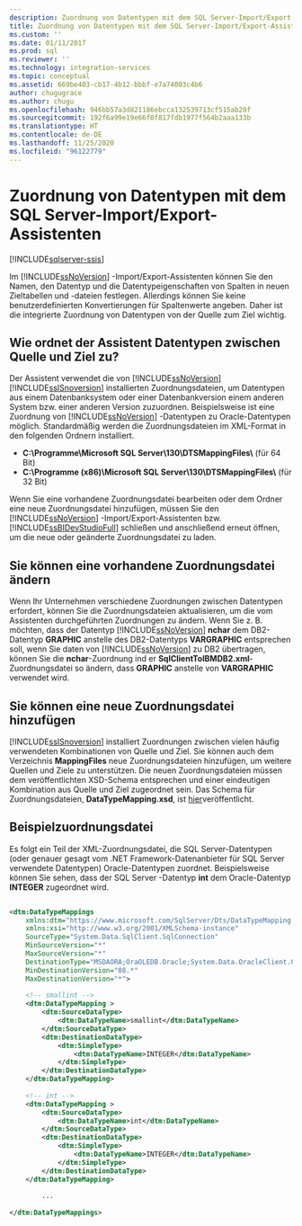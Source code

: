 ```yaml
---
description: Zuordnung von Datentypen mit dem SQL Server-Import/Export-Assistenten
title: Zuordnung von Datentypen mit dem SQL Server-Import/Export-Assistenten | Microsoft-Dokumentation
ms.custom: ''
ms.date: 01/11/2017
ms.prod: sql
ms.reviewer: ''
ms.technology: integration-services
ms.topic: conceptual
ms.assetid: 669be403-cb17-4b12-bbbf-e7a74003c4b6
author: chugugrace
ms.author: chugu
ms.openlocfilehash: 946bb57a3d821186ebcca132539713cf515ab20f
ms.sourcegitcommit: 192f6a99e19e66f0f817fdb1977f564b2aaa133b
ms.translationtype: HT
ms.contentlocale: de-DE
ms.lasthandoff: 11/25/2020
ms.locfileid: "96122779"
---
```

# <a name="data-type-mapping-in-the-sql-server-import-and-export-wizard"></a>Zuordnung von Datentypen mit dem SQL Server-Import/Export-Assistenten

[!INCLUDE[sqlserver-ssis](../../includes/applies-to-version/sqlserver-ssis.md)]


 Im [!INCLUDE[ssNoVersion](../../includes/ssnoversion-md.md)] -Import/Export-Assistenten können Sie den Namen, den Datentyp und die Datentypeigenschaften von Spalten in neuen Zieltabellen und -dateien festlegen. Allerdings können Sie keine benutzerdefinierten Konvertierungen für Spaltenwerte angeben. Daher ist die integrierte Zuordnung von Datentypen von der Quelle zum Ziel wichtig.  
  
##  <a name="how-does-the-wizard-map-data-types-between-source-and-destination"></a><a name="wizardMapping"></a> Wie ordnet der Assistent Datentypen zwischen Quelle und Ziel zu?
Der Assistent verwendet die von [!INCLUDE[ssNoVersion](../../includes/ssnoversion-md.md)] [!INCLUDE[ssISnoversion](../../includes/ssisnoversion-md.md)] installierten Zuordnungsdateien, um Datentypen aus einem Datenbanksystem oder einer Datenbankversion einem anderen System bzw. einer anderen Version zuzuordnen. Beispielsweise ist eine Zuordnung von [!INCLUDE[ssNoVersion](../../includes/ssnoversion-md.md)] -Datentypen zu Oracle-Datentypen möglich. Standardmäßig werden die Zuordnungsdateien im XML-Format in den folgenden Ordnern installiert.
-   **C:\Programme\Microsoft SQL Server\130\DTSMappingFiles\\** (für 64 Bit)
-   **C:\Programme (x86)\Microsoft SQL Server\130\DTSMappingFiles\\** (für 32 Bit)  
  
 Wenn Sie eine vorhandene Zuordnungsdatei bearbeiten oder dem Ordner eine neue Zuordnungsdatei hinzufügen, müssen Sie den [!INCLUDE[ssNoVersion](../../includes/ssnoversion-md.md)] -Import/Export-Assistenten bzw. [!INCLUDE[ssBIDevStudioFull](../../includes/ssbidevstudiofull-md.md)] schließen und anschließend erneut öffnen, um die neue oder geänderte Zuordnungsdatei zu laden.  
 
## <a name="you-can-change-an-existing-mapping-file"></a>Sie können eine vorhandene Zuordnungsdatei ändern
Wenn Ihr Unternehmen verschiedene Zuordnungen zwischen Datentypen erfordert, können Sie die Zuordnungsdateien aktualisieren, um die vom Assistenten durchgeführten Zuordnungen zu ändern. Wenn Sie z. B. möchten, dass der Datentyp [!INCLUDE[ssNoVersion](../../includes/ssnoversion-md.md)] **nchar** dem DB2-Datentyp **GRAPHIC** anstelle des DB2-Datentyps **VARGRAPHIC** entsprechen soll, wenn Sie daten von [!INCLUDE[ssNoVersion](../../includes/ssnoversion-md.md)] zu DB2 übertragen, können Sie die **nchar**-Zuordnung ind er **SqlClientToIBMDB2.xml**-Zuordnungsdatei so ändern, dass **GRAPHIC** anstelle von **VARGRAPHIC** verwendet wird.  
  
## <a name="you-can-add-a-new-mapping-file"></a>Sie können eine neue Zuordnungsdatei hinzufügen
[!INCLUDE[ssISnoversion](../../includes/ssisnoversion-md.md)] installiert Zuordnungen zwischen vielen häufig verwendeten Kombinationen von Quelle und Ziel. Sie können auch dem Verzeichnis **MappingFiles** neue Zuordnungsdateien hinzufügen, um weitere Quellen und Ziele zu unterstützen. Die neuen Zuordnungsdateien müssen dem veröffentlichten XSD-Schema entsprechen und einer eindeutigen Kombination aus Quelle und Ziel zugeordnet sein. Das Schema für Zuordnungsdateien, **DataTypeMapping.xsd**, ist [hier](https://schemas.microsoft.com/sqlserver/2008/07/IntegrationServices/DataTypeMapping/DataTypeMapping.xsd)veröffentlicht.
 
## <a name="sample-mapping-file"></a>Beispielzuordnungsdatei
Es folgt ein Teil der XML-Zuordnungsdatei, die SQL Server-Datentypen (oder genauer gesagt vom .NET Framework-Datenanbieter für SQL Server verwendete Datentypen) Oracle-Datentypen zuordnet. Beispielsweise können Sie sehen, dass der SQL Server -Datentyp **int** dem Oracle-Datentyp **INTEGER** zugeordnet wird.
  
```xml  
  
<dtm:DataTypeMappings  
    xmlns:dtm="https://www.microsoft.com/SqlServer/Dts/DataTypeMapping.xsd"   
    xmlns:xsi="http://www.w3.org/2001/XMLSchema-instance"  
    SourceType="System.Data.SqlClient.SqlConnection"   
    MinSourceVersion="*"   
    MaxSourceVersion="*"   
    DestinationType="MSDAORA;OraOLEDB.Oracle;System.Data.OracleClient.OracleConnection"   
    MinDestinationVersion="08.*"   
    MaxDestinationVersion="*">  
  
    <!-- smallint -->  
    <dtm:DataTypeMapping >  
        <dtm:SourceDataType>  
            <dtm:DataTypeName>smallint</dtm:DataTypeName>  
        </dtm:SourceDataType>  
        <dtm:DestinationDataType>  
            <dtm:SimpleType>  
                <dtm:DataTypeName>INTEGER</dtm:DataTypeName>  
            </dtm:SimpleType>  
        </dtm:DestinationDataType>  
    </dtm:DataTypeMapping>    
  
    <!-- int -->  
    <dtm:DataTypeMapping >  
        <dtm:SourceDataType>  
            <dtm:DataTypeName>int</dtm:DataTypeName>  
        </dtm:SourceDataType>  
        <dtm:DestinationDataType>  
            <dtm:SimpleType>  
                <dtm:DataTypeName>INTEGER</dtm:DataTypeName>  
            </dtm:SimpleType>  
        </dtm:DestinationDataType>  
    </dtm:DataTypeMapping>    
  
        ...  
  
</dtm:DataTypeMappings>  
  
```  

